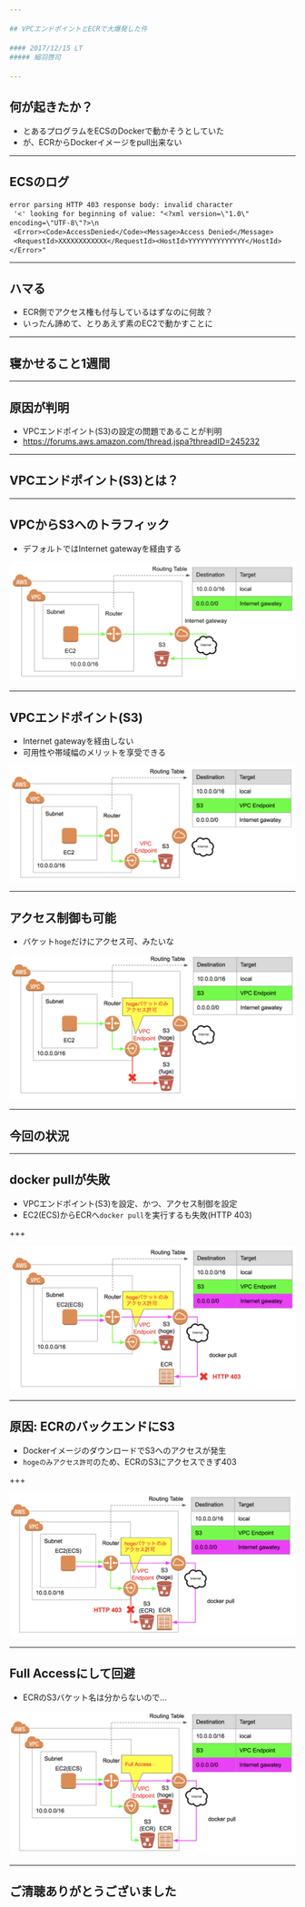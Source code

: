 ```yaml
---

## VPCエンドポイントとECRで大爆発した件

#### 2017/12/15 LT
##### 細羽啓司

---
```


## 何が起きたか？

* とあるプログラムをECSのDockerで動かそうとしていた
* が、ECRからDockerイメージをpull出来ない

---

## ECSのログ

```
error parsing HTTP 403 response body: invalid character
 '<' looking for beginning of value: "<?xml version=\"1.0\" encoding=\"UTF-8\"?>\n
 <Error><Code>AccessDenied</Code><Message>Access Denied</Message>
 <RequestId>XXXXXXXXXXXX</RequestId><HostId>YYYYYYYYYYYYYY</HostId></Error>"
```

---

## ハマる

* ECR側でアクセス権も付与しているはずなのに何故？
* いったん諦めて、とりあえず素のEC2で動かすことに

---

## 寝かせること1週間

---

## 原因が判明

* VPCエンドポイント(S3)の設定の問題であることが判明
* https://forums.aws.amazon.com/thread.jspa?threadID=245232

---

## VPCエンドポイント(S3)とは？

---

## VPCからS3へのトラフィック

* デフォルトではInternet gatewayを経由する

![s3_via_internet.png](assets/images/s3_via_internet.png)

---

## VPCエンドポイント(S3)

* Internet gatewayを経由しない
* 可用性や帯域幅のメリットを享受できる

![s3_via_vpc_endpoint.png](assets/images/s3_via_vpc_endpoint.png)

---

## アクセス制御も可能

* バケット`hoge`だけにアクセス可、みたいな

![s3_via_vpc_endpoint_acl.png](assets/images/s3_via_vpc_endpoint_acl.png)

---

## 今回の状況

---

## docker pullが失敗

* VPCエンドポイント(S3)を設定、かつ、アクセス制御を設定
* EC2(ECS)からECRへ`docker pull`を実行するも失敗(HTTP 403)

+++

![situation.png](assets/images/situation.png)

---

## 原因: ECRのバックエンドにS3

* DockerイメージのダウンロードでS3へのアクセスが発生
* `hogeのみアクセス許可`のため、ECRのS3にアクセスできず403

+++

![situation_reason.png](assets/images/situation_reason.png)

---

## Full Accessにして回避

* ECRのS3バケット名は分からないので...

![situation_solution.png](assets/images/situation_solution.png)

---

## ご清聴ありがとうございました